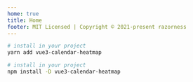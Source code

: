```yaml
---
home: true
title: Home
footer: MIT Licensed | Copyright © 2021-present razorness
---
```


<Demo :initial-round="2"/>

<CodeGroup>
  <CodeGroupItem title="YARN" active>

```bash
# install in your project
yarn add vue3-calendar-heatmap
```

  </CodeGroupItem>

  <CodeGroupItem title="NPM">

```bash
# install in your project
npm install -D vue3-calendar-heatmap
```

  </CodeGroupItem>
</CodeGroup>
